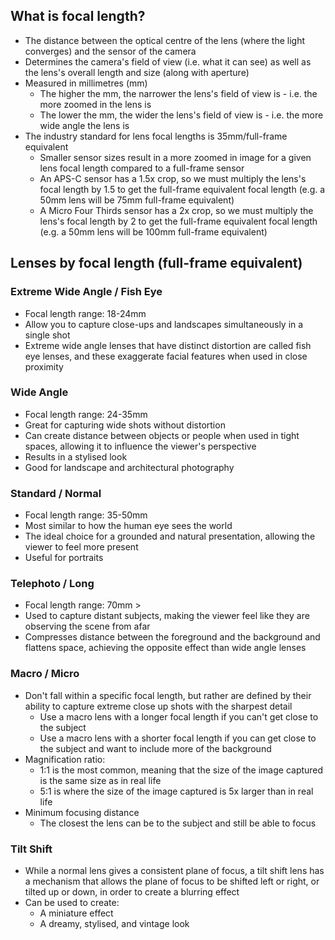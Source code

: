  ## What is focal length?
 
- The distance between the optical centre of the lens (where the light converges) and the sensor of the camera
- Determines the camera's field of view (i.e. what it can see) as well as the lens's overall length and size (along with aperture)
- Measured in millimetres (mm)
	- The higher the mm, the narrower the lens's field of view is - i.e. the more zoomed in the lens is
	- The lower the mm, the wider the lens's field of view is - i.e. the more wide angle the lens is
- The industry standard for lens focal lengths is 35mm/full-frame equivalent
	- Smaller sensor sizes result in a more zoomed in image for a given lens focal length compared to a full-frame sensor
	- An APS-C sensor has a 1.5x crop, so we must multiply the lens's focal length by 1.5 to get the full-frame equivalent focal length (e.g. a 50mm lens will be 75mm full-frame equivalent)
	- A Micro Four Thirds sensor has a 2x crop, so we must multiply the lens's focal length by 2 to get the full-frame equivalent focal length (e.g. a 50mm lens will be 100mm full-frame equivalent)

## Lenses by focal length (full-frame equivalent)

### Extreme Wide Angle / Fish Eye

- Focal length range: 18-24mm
- Allow you to capture close-ups and landscapes simultaneously in a single shot
- Extreme wide angle lenses that have distinct distortion are called fish eye lenses, and these exaggerate facial features when used in close proximity

### Wide Angle

- Focal length range: 24-35mm
- Great for capturing wide shots without distortion
- Can create distance between objects or people when used in tight spaces, allowing it to influence the viewer's perspective
- Results in a stylised look
- Good for landscape and architectural photography

### Standard / Normal

- Focal length range: 35-50mm
- Most similar to how the human eye sees the world
- The ideal choice for a grounded and natural presentation, allowing the viewer to feel more present
- Useful for portraits 

### Telephoto / Long

- Focal length range: 70mm >
- Used to capture distant subjects, making the viewer feel like they are observing the scene from afar
- Compresses distance between the foreground and the background and flattens space, achieving the opposite effect than wide angle lenses

### Macro / Micro

- Don't fall within a specific focal length, but rather are defined by their ability to capture extreme close up shots with the sharpest detail
	- Use a macro lens with a longer focal length if you can't get close to the subject
	- Use a macro lens with a shorter focal length if you can get close to the subject and want to include more of the background
- Magnification ratio:
	- 1:1 is the most common, meaning that the size of the image captured is the same size as in real life
	- 5:1 is where the size of the image captured is 5x larger than in real life
- Minimum focusing distance
	- The closest the lens can be to the subject and still be able to focus

### Tilt Shift

- While a normal lens gives a consistent plane of focus, a tilt shift lens has a mechanism that allows the plane of focus to be shifted left or right, or tilted up or down, in order to create a blurring effect
- Can be used to create:
	- A miniature effect
	- A dreamy, stylised, and vintage look 

